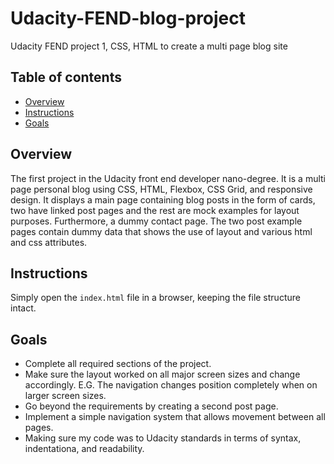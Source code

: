 # Udacity-FEND-blog-project
Udacity FEND project 1, CSS, HTML to create a multi page blog site 

## Table of contents

* [Overview](#overview)
* [Instructions](#instructions)
* [Goals](#goals)


## Overview

The first project in the Udacity front end developer nano-degree. It is a multi page personal blog using
CSS, HTML, Flexbox, CSS Grid, and responsive design. It displays a main page containing blog posts in the
form of cards, two have linked post pages and the rest are mock examples for layout purposes. Furthermore,
a dummy contact page. The two post example pages contain dummy data that shows the use of layout and 
various html and css attributes.


## Instructions

Simply open the `index.html` file in a browser, keeping the file structure intact.


## Goals

* Complete all required sections of the project.
* Make sure the layout worked on all major screen sizes and change accordingly. E.G. The navigation changes
position completely when on larger screen sizes.
* Go beyond the requirements by creating a second post page.
* Implement a simple navigation system that allows movement between all pages.
* Making sure my code was to Udacity standards in terms of syntax, indentationa, and readability.
